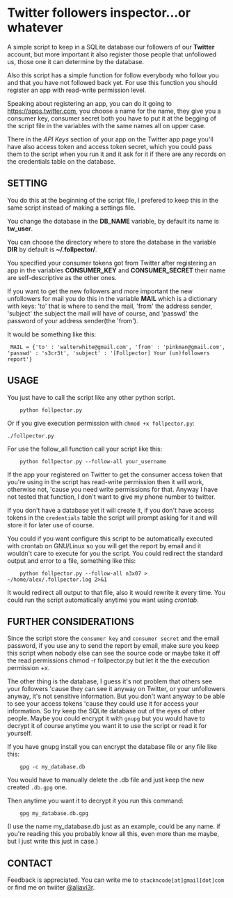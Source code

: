 Twitter followers inspector...or whatever
===================================================


A simple script to keep in a SQLite database our followers  of
our **Twitter** account, but more important it also register those
people that unfollowed us, those one it can determine by the database.

Also this script has a simple function for follow everybody who follow 
you and that you have not followed back yet. For use this function
you should register an app with read-write permission level.

Speaking about registering an app, you can do it going to <https://apps.twitter.com>,
you choose a name for the name, they give you a consumer key, consumer 
secret both you have to put it at the begging of the script file in
the variables with the same names all on upper case.

There in the *API Keys* section of your app on the Twitter app page you'll have
also access token and access token secret, which you could pass them
to the script when you run it and it ask for it if there are any records
on the credentials table on the database. 


SETTING
---------

You do this at the beginning of the script file, I prefered to keep this in the 
same script instead of making a settings file.

You change the database in the  **DB_NAME** variable, by default its name is
**tw_user**.

You can choose the directory where to store the database in the variable
**DIR** by default is **~/.follpector/**.

You specified your consumer tokens got from Twitter after registering an app
in the variables **CONSUMER_KEY** and **CONSUMER_SECRET** their name are self-descriptive
as the other ones.

If you want to get the new followers and more important the new unfollowers for mail
you do this in the variable **MAIL** which is a dictionary with keys: 'to' that is where to
send the mail, 'from' the address sender, 'subject' the subject the mail will have of course,
and 'passwd' the password of your address sender(the 'from').

It would be something like this:
  
     MAIL = {'to' : 'walterwhite@gmail.com', 'from' : 'pinkman@gmail.com', 'passwd' : 's3cr3t', 'subject' : '[Follpector] Your (un)followers report'}


USAGE
------

You just have to call the script like any other python script.

		python follpector.py

Or if you give execution permission with `chmod +x follpector.py`:

    ./follpector.py

For use the follow_all function call your script like this:

		python follpector.py --follow-all your_username

If the app your registered on Twitter to get the consumer access token that
you're using in the script has read-write permission then it will work, 
otherwise not, 'cause you need write permissions for that. Anyway I have not 
tested that function, I don't want to give my phone number to twitter.

If you don't have a database yet it will create it, if you don't
have access tokens in the `credentials` table the script will prompt asking
for it and will store it for later use of course.

You could if you want configure this script to be automatically executed
with crontab on GNU/Linux so you will get the report by email and it wouldn't
care to execute for you the script. You could redirect the standard output
and error to a file, something like this:

		python follpector.py --follow-all n3x07 > ~/home/alex/.follpector.log 2>&1 

It would redirect all output to that file, also it would rewrite it every time.
You could run the script automatically anytime you want using  *crontab*.

FURTHER CONSIDERATIONS
---------------------

Since the script store the `consumer key` and `consumer secret` and the email
password, if you use any to send the report by email, make sure you keep this
script when nobody else can see the source code or maybe take it off the read
permissions chmod -r follpector.py but let it the the execution permission +x.

The other thing is the database, I guess it's not problem that others see your followers
'cause they can see it anyway on Twitter, or your unfollowers anyway, it's not
sensitive information. But you don't want anyway to be able to see your access tokens
'cause they could use it for access your information. So try keep the SQLite
database out of the eyes of other people. Maybe you could encrypt it with `gnupg`
but you would have to decrypt it of course anytime you want it to use the script
or read it for yourself.

If you have gnupg install you can encrypt the database file or any file like this:

		gpg -c my_database.db

You would have to manually delete the .db file and just keep the new created `.db.gpg` one.

Then anytime you want it to decrypt it you run this command:
      
		gpg my_database.db.gpg

(I use the name my_database.db just as an example, could be any name. if you're reading this
you probably know all this, even more than me maybe, but I just write this just in case.)
		

CONTACT
--------

Feedback is appreciated. You can write me to `stackncode[at]gmail[dot]com` or find me on twiiter 
[@aljavi3r](https://twitter.com/aljavi3r).

